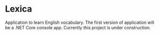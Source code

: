 # Lexica

Application to learn English vocabulary. The first version of application will be a .NET Core console app.
Currently this project is under construction.
